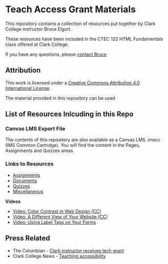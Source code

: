 # Teach Access Grant Materials

This repository contains a collection of resources put together by Clark College instructor Bruce Elgort.

These resources have been included in the CTEC 122 HTML Fundamentals class offered at Clark College.

If you have any questions, please [contact Bruce](mailto:belgort@clark.edu")

## Attribution

This work is licensed under a [Creative Commons Attribution 4.0 International License](https://creativecommons.org/licenses/by/4.0/). 

The material provided in this repository can be used 

## List of Resources Inlcuding in this Repo

### Canvas LMS Export File

The contents of this repository are also available as a Canvas LMS .imscc (IMS Common Cartridge). You will find the content in the Pages, Assignments and Quizzes areas.

### Links to Resources

- [Assignments](https://github.com/belgort-clark/teach-access/tree/master/assignments)
- [Documents](https://github.com/belgort-clark/teach-access/tree/master/documents)
- [Quizzes](https://github.com/belgort-clark/teach-access/tree/master/quizzes)
- [Miscellaneous](https://github.com/belgort-clark/teach-access/tree/master/miscellaneous)

**Videos**

- [Video: Color Contrast in Web Design (CC)](https://www.youtube.com/watch?v=k-rtTU3JllU)
- [Video: A Different View of Your Website (CC)](https://www.youtube.com/watch?v=vC03SMzXJTY)
- [Video: Using Label Tags on Your Forms](https://www.youtube.com/watch?v=tNzLdpETV3I)

## Press Related

- The Columbian - [Clark instructor receives tech grant](https://www.columbian.com/news/2018/jul/17/clark-instructor-receives-tech-grant/)
- Clark College News - [Teaching accessibility](https://news.clark.edu/2018/07/teaching-accessibility/)